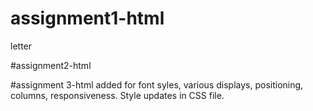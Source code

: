 # assignment1-html
 letter

#assignment2-html

#assignment 3-html
added for font syles, various displays, positioning, columns, responsiveness. Style updates in CSS file.

